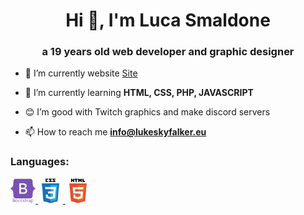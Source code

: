 <h1 align="center">Hi 👋, I'm Luca Smaldone</h1>
<h3 align="center">a 19 years old web developer and graphic designer</h3>

- 🔭 I’m currently website [Site](https://lukeskyfalker.eu)

- 🌱 I’m currently learning **HTML, CSS, PHP, JAVASCRIPT**

- 😊 I’m good with Twitch graphics and make discord servers

- 📫 How to reach me **info@lukeskyfalker.eu**

<h3 align="left">Languages:</h3>
<p align="left"> <a href="https://getbootstrap.com" target="_blank" rel="noreferrer"> <img src="https://raw.githubusercontent.com/devicons/devicon/master/icons/bootstrap/bootstrap-plain-wordmark.svg" alt="bootstrap" width="40" height="40"/> </a> </a> <a href="https://www.w3schools.com/css/" target="_blank" rel="noreferrer"> <img src="https://raw.githubusercontent.com/devicons/devicon/master/icons/css3/css3-original-wordmark.svg" alt="css3" width="40" height="40"/> </a> <a href="https://www.w3.org/html/" target="_blank" rel="noreferrer"> <img src="https://raw.githubusercontent.com/devicons/devicon/master/icons/html5/html5-original-wordmark.svg" alt="html5" width="40" height="40"/> </a>
